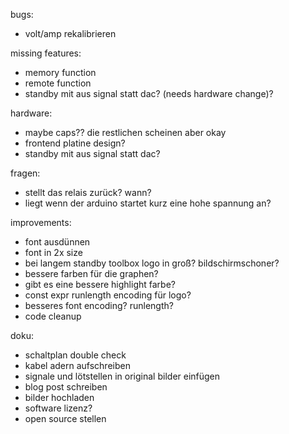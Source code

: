 bugs:
* volt/amp rekalibrieren

missing features:
* memory function
* remote function
* standby mit aus signal statt dac? (needs hardware change)?

hardware:
* maybe caps?? die restlichen scheinen aber okay
* frontend platine design?
* standby mit aus signal statt dac?

fragen:
* stellt das relais zurück? wann?
* liegt wenn der arduino startet kurz eine hohe spannung an?

improvements:
* font ausdünnen
* font in 2x size
* bei langem standby toolbox logo in groß? bildschirmschoner?
* bessere farben für die graphen?
* gibt es eine bessere highlight farbe?
* const expr runlength encoding für logo?
* besseres font encoding? runlength?
* code cleanup

doku:
* schaltplan double check
* kabel adern aufschreiben
* signale und lötstellen in original bilder einfügen
* blog post schreiben
* bilder hochladen
* software lizenz?
* open source stellen
